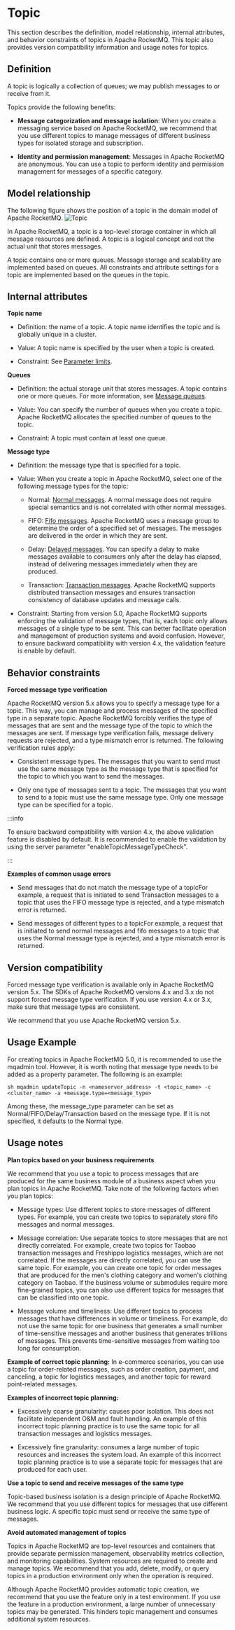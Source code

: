# Topic

This section describes the definition, model relationship, internal attributes, and behavior constraints of topics in Apache RocketMQ. This topic also provides version compatibility information and usage notes for topics.

## Definition

A topic is logically a collection of queues; we may publish messages to or receive from it.

Topics provide the following benefits:

* **Message categorization and message isolation**: When you create a messaging service based on Apache RocketMQ, we recommend that you use different topics to manage messages of different business types for isolated storage and subscription.



* **Identity and permission management**: Messages in Apache RocketMQ are anonymous. You can use a topic to perform identity and permission management for messages of a specific category.



## Model relationship

The following figure shows the position of a topic in the domain model of Apache RocketMQ.
![Topic](../picture/v5/archifortopic.png)

In Apache RocketMQ, a topic is a top-level storage container in which all message resources are defined. A topic is a logical concept and not the actual unit that stores messages.

A topic contains one or more queues. Message storage and scalability are implemented based on queues. All constraints and attribute settings for a topic are implemented based on the queues in the topic.

## Internal attributes

**Topic name**

* Definition: the name of a topic. A topic name identifies the topic and is globally unique in a cluster.

* Value: A topic name is specified by the user when a topic is created.

* Constraint: See [Parameter limits](../01-introduction/03limits.md).


**Queues**

* Definition: the actual storage unit that stores messages. A topic contains one or more queues. For more information, see [Message queues](../03-domainModel/03messagequeue.md).

* Value: You can specify the number of queues when you create a topic. Apache RocketMQ allocates the specified number of queues to the topic.

* Constraint: A topic must contain at least one queue.



**Message type**

* Definition: the message type that is specified for a topic.

* Value: When you create a topic in Apache RocketMQ, select one of the following message types for the topic:
  * Normal: [Normal messages](../04-featureBehavior/01normalmessage.md). A normal message does not require special semantics and is not correlated with other normal messages.

  * FIFO: [Fifo messages](../04-featureBehavior/03fifomessage.md). Apache RocketMQ uses a message group to determine the order of a specified set of messages. The messages are delivered in the order in which they are sent.

  * Delay: [Delayed messages](../04-featureBehavior/02delaymessage.md). You can specify a delay to make messages available to consumers only after the delay has elapsed, instead of delivering messages immediately when they are produced.

  * Transaction: [Transaction messages](../04-featureBehavior/04transactionmessage.md). Apache RocketMQ supports distributed transaction messages and ensures transaction consistency of database updates and message calls.

* Constraint: Starting from version 5.0, Apache RocketMQ supports enforcing the validation of message types, that is, each topic only allows messages of a single type to be sent. This can better facilitate operation and management of production systems and avoid confusion. However, to ensure backward compatibility with version 4.x, the validation feature is enable by default.


## Behavior constraints

**Forced message type verification**

Apache RocketMQ version 5.x allows you to specify a message type for a topic. This way, you can manage and process messages of the specified type in a separate topic. Apache RocketMQ forcibly verifies the type of messages that are sent and the message type of the topic to which the messages are sent. If message type verification fails, message delivery requests are rejected, and a type mismatch error is returned. The following verification rules apply:

* Consistent message types. The messages that you want to send must use the same message type as the message type that is specified for the topic to which you want to send the messages.

* Only one type of messages sent to a topic. The messages that you want to send to a topic must use the same message type. Only one message type can be specified for a topic.

:::info

To ensure backward compatibility with version 4.x, the above validation feature is disabled by default. It is recommended to enable the validation by using the server parameter "enableTopicMessageTypeCheck".

:::

**Examples of common usage errors**

* Send messages that do not match the message type of a topicFor example, a request that is initiated to send Transaction messages to a topic that uses the FIFO message type is rejected, and a type mismatch error is returned.

* Send messages of different types to a topicFor example, a request that is initiated to send normal messages and fifo messages to a topic that uses the Normal message type is rejected, and a type mismatch error is returned.


## Version compatibility


Forced message type verification is available only in Apache RocketMQ version 5.x. The SDKs of Apache RocketMQ versions 4.x and 3.x do not support forced message type verification. If you use version 4.x or 3.x, make sure that message types are consistent.

We recommend that you use Apache RocketMQ version 5.x.

## Usage Example
For creating topics in Apache RocketMQ 5.0, it is recommended to use the mqadmin tool. However, it is worth noting that message type needs to be added as a property parameter. The following is an example:
```shell
sh mqadmin updateTopic -n <nameserver_address> -t <topic_name> -c <cluster_name> -a +message.type=<message_type>
```
Among these, the message_type parameter can be set as Normal/FIFO/Delay/Transaction based on the message type. If it is not specified, it defaults to the Normal type.

## Usage notes

**Plan topics based on your business requirements**

We recommend that you use a topic to process messages that are produced for the same business module of a business aspect when you plan topics in Apache RocketMQ. Take note of the following factors when you plan topics:

* Message types: Use different topics to store messages of different types. For example, you can create two topics to separately store fifo messages and normal messages.

* Message correlation: Use separate topics to store messages that are not directly correlated. For example, create two topics for Taobao transaction messages and Freshippo logistics messages, which are not correlated. If the messages are directly correlated, you can use the same topic. For example, you can create one topic for order messages that are produced for the men's clothing category and women's clothing category on Taobao. If the business volume or submodules require more fine-grained topics, you can also use different topics for messages that can be classified into one topic.

* Message volume and timeliness: Use different topics to process messages that have differences in volume or timeliness. For example, do not use the same topic for one business that generates a small number of time-sensitive messages and another business that generates trillions of messages. This prevents time-sensitive messages from waiting too long for consumption.


**Example of correct topic planning:** In e-commerce scenarios, you can use a topic for order-related messages, such as order creation, payment, and canceling, a topic for logistics messages, and another topic for reward point-related messages.

**Examples of incorrect topic planning:**

* Excessively coarse granularity: causes poor isolation. This does not facilitate independent O\&M and fault handling. An example of this incorrect topic planning practice is to use the same topic for all transaction messages and logistics messages.

* Excessively fine granularity: consumes a large number of topic resources and increases the system load. An example of this incorrect topic planning practice is to use a separate topic for messages that are produced for each user.




**Use a topic to send and receive messages of the same type**

Topic-based business isolation is a design principle of Apache RocketMQ. We recommend that you use different topics for messages that use different business logic. A specific topic must send or receive the same type of messages.

**Avoid automated management of topics**

Topics in Apache RocketMQ are top-level resources and containers that provide separate permission management, observability metrics collection, and monitoring capabilities. System resources are required to create and manage topics. We recommend that you add, delete, modify, or query topics in a production environment only when the operation is required.

Although Apache RocketMQ provides automatic topic creation, we recommend that you use the feature only in a test environment. If you use the feature in a production environment, a large number of unnecessary topics may be generated. This hinders topic management and consumes additional system resources.
